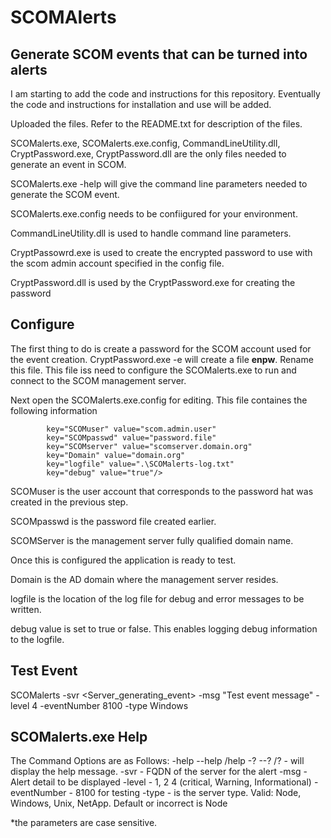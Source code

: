 # SCOMAlerts
<h2>Generate SCOM events that can be turned into alerts</h2>
<p>I am starting to add the code and instructions for this repository.  Eventually the code and instructions for installation and use will be added.</p>

Uploaded the files.  Refer to the README.txt for description of the files.

SCOMalerts.exe, SCOMalerts.exe.config, CommandLineUtility.dll, CryptPassword.exe, CryptPassword.dll are the only files needed to generate an event in SCOM.

SCOMalerts.exe -help will give the command line parameters needed to generate the SCOM event.

SCOMalerts.exe.config needs to be confiigured for your environment.

CommandLineUtility.dll is used to handle command line parameters.

CryptPassowrd.exe is used to create the encrypted password to use with the scom admin account specified in the config file.

CryptPassword.dll is used by the CryptPassword.exe for creating the password

## Configure 
The first thing to do is create a password for the SCOM account used for the event creation.  CryptPassword.exe -e <password> will create a file **enpw**.  Rename this file.  This file iss need to configure the SCOMalerts.exe to run and connect to the SCOM management server.
  
Next open the SCOMalerts.exe.config for editing.  This file containes the following information
```dos
		key="SCOMuser" value="scom.admin.user"
		key="SCOMpasswd" value="password.file"
		key="SCOMserver" value="scomserver.domain.org"
		key="Domain" value="domain.org"
		key="logfile" value=".\SCOMalerts-log.txt"
		key="debug" value="true"/>
```

SCOMuser is the user account that corresponds to the password hat was created in the previous step.

SCOMpasswd is the password file created earlier.

SCOMServer is the management server fully qualified domain name.

Once this is configured the application is ready to test.

Domain is the AD domain where the management server resides.

logfile is the location of the log file for debug and error messages to be written.

debug value is set to true or false.  This enables logging debug information to the logfile.

## Test Event

SCOMalerts -svr <Server_generating_event> -msg "Test event message" -level 4 -eventNumber 8100 -type Windows

## SCOMalerts.exe Help

The Command Options are as Follows:
    -help --help /help -? --? /? - will display the help message.
    -svr    - FQDN of the server for the alert
    -msg    - Alert detail to be displayed
    -level  - 1, 2 4 (critical, Warning, Informational)
    -eventNumber - 8100 for testing
    -type   - is the server type.  Valid: Node, Windows, Unix, NetApp.  Default or incorrect is Node

 *the parameters are case sensitive.
